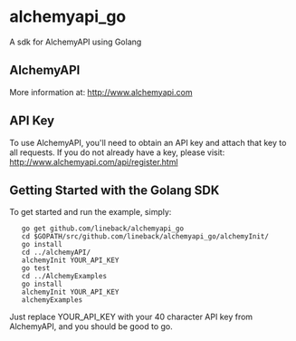 # alchemyapi_go #

A sdk for AlchemyAPI using Golang


## AlchemyAPI ##


More information at: http://www.alchemyapi.com



## API Key ##

To use AlchemyAPI, you'll need to obtain an API key and attach that key to all requests. If you do not already have a key, please visit: http://www.alchemyapi.com/api/register.html



## Getting Started with the Golang SDK ##

To get started and run the example, simply:

       go get github.com/lineback/alchemyapi_go
       cd $GOPATH/src/github.com/lineback/alchemyapi_go/alchemyInit/
       go install
       cd ../alchemyAPI/
       alchemyInit YOUR_API_KEY
       go test 
       cd ../AlchemyExamples
       go install 
       alchemyInit YOUR_API_KEY
       alchemyExamples


Just replace YOUR_API_KEY with your 40 character API key from AlchemyAPI, and you should be good to go.